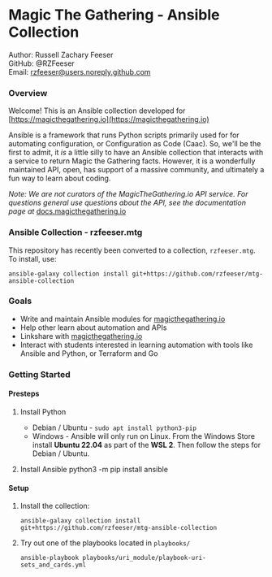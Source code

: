 # Magic The Gathering - Ansible Collection

Author: Russell Zachary Feeser  
GitHub: @RZFeeser  
Email: rzfeeser@users.noreply.github.com 

### Overview

Welcome! This is an Ansible collection developed for [https://magicthegathering.io](https://magicthegathering.io)

Ansible is a framework that runs Python scripts primarily used for for automating configuration, or Configuration as Code (Caac). So, we'll be the first to admit, it *is* a little silly to have an Ansible collection that interacts with a service to return Magic the Gathering facts. However, it is a wonderfully maintained API, open, has support of a massive community, and ultimately a fun way to learn about coding.

*Note: We are not curators of the MagicTheGathering.io API service. For questions general use questions about the API, see the documentation page at* [docs.magicthegathering.io](https://docs.magicthegathering.io)


### Ansible Collection - rzfeeser.mtg

This repository has recently been converted to a collection, `rzfeeser.mtg`. To install, use:

    ansible-galaxy collection install git+https://github.com/rzfeeser/mtg-ansible-collection


### Goals

  - Write and maintain Ansible modules for [magicthegathering.io](https://docs.magicthegathering.io)
  - Help other learn about automation and APIs
  - Linkshare with [magicthegathering.io](https://docs.magicthegathering.io)
  - Interact with students interested in learning automation with tools like Ansible and Python, or Terraform and Go


### Getting Started

#### Presteps

1. Install Python
    - Debian / Ubuntu - `sudo apt install python3-pip`
    - Windows - Ansible will only run on Linux. From the Windows Store install **Ubuntu 22.04** as part of the **WSL 2**. Then follow the steps for Debian / Ubuntu.

2. Install Ansible
    python3 -m pip install ansible

#### Setup

1. Install the collection:

    `ansible-galaxy collection install git+https://github.com/rzfeeser/mtg-ansible-collection`
    
2. Try out one of the playbooks located in `playbooks/`

    `ansible-playbook playbooks/uri_module/playbook-uri-sets_and_cards.yml`
